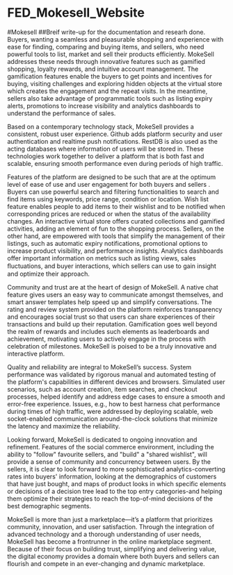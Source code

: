 # FED_Mokesell_Website
#Mokesell
##Breif write-up for the documentation and researh done.
Buyers, wanting a seamless and pleasurable shopping and experience with ease for finding, comparing and buying items, and sellers, who need powerful tools to list, market and sell their products efficiently. MokeSell addresses these needs through innovative features such as gamified shopping, loyalty rewards, and intuitive account management. The gamification features enable the buyers to get points and incentives for buying, visiting challenges and exploring hidden objects at the virtual store which creates the engagement and the repeat visits. In the meantime, sellers also take advantage of programmatic tools such as listing expiry alerts, promotions to increase visibility and analytics dashboards to understand the performance of sales.

Based on a contemporary technology stack, MokeSell provides a consistent, robust user experience. Github adds platform security and user authentication and realtime push notifications. RestDB is also used as the acting databases where information of users will be stored in. These technologies work together to deliver a platform that is both fast and scalable, ensuring smooth performance even during periods of high traffic.

Features of the platform are designed to be such that are at the optimum level of ease of use and user engagement for both buyers and sellers . Buyers can use powerful search and filtering functionalities to search and find items using keywords, price range, condition or location. Wish list feature enables people to add items to their wishlist and to be notified when corresponding prices are reduced or when the status of the availability changes. An interactive virtual store offers curated collections and gamified activities, adding an element of fun to the shopping process. Sellers, on the other hand, are empowered with tools that simplify the management of their listings, such as automatic expiry notifications, promotional options to increase product visibility, and performance insights. Analytics dashboards offer important information on metrics such as listing views, sales ﬂuctuations, and buyer interactions, which sellers can use to gain insight and optimize their approach.

Community and trust are at the heart of design of MokeSell. A native chat feature gives users an easy way to communicate amongst themselves, and smart answer templates help speed up and simplify conversations. The rating and review system provided on the platform reinforces transparency and encourages social trust so that users can share experiences of their transactions and build up their reputation. Gamification goes well beyond the realm of rewards and includes such elements as leaderboards and achievement, motivating users to actively engage in the process with celebration of milestones. MokeSell is poised to be a truly innovative and interactive platform.

Quality and reliability are integral to MokeSell’s success. System performance was validated by rigorous manual and automated testing of the platform's capabilities in different devices and browsers. Simulated user scenarios, such as account creation, item searches, and checkout processes, helped identify and address edge cases to ensure a smooth and error-free experience. Issues, e.g., how to best harness chat performance during times of high traffic, were addressed by deploying scalable, web socket-enabled communication around-the-clock solutions that minimize the latency and maximize the reliability. 

Looking forward, MokeSell is dedicated to ongoing innovation and refinement. Features of the social commerce environment, including the ability to "follow" favourite sellers, and "build" a "shared wishlist", will provide a sense of community and concurrency between users. By the sellers, it is clear to look forward to more sophisticated analytics-converting rates into buyers' information, looking at the demographics of customers that have just bought, and maps of product looks in which specific elements or decisions of a decision tree lead to the top entry categories-and helping them optimize their strategies to reach the top-of-mind decisions of the best demographic segments.

MokeSell is more than just a marketplace—it’s a platform that prioritizes community, innovation, and user satisfaction. Through the integration of advanced technology and a thorough understanding of user needs, MokeSell has become a frontrunner in the online marketplace segment. Because of their focus on building trust, simplifying and delivering value, the digital economy provides a domain where both buyers and sellers can flourish and compete in an ever-changing and dynamic marketplace.
